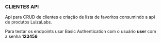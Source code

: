 ### **CLIENTES API**

Api para CRUD de clientes e criação de lista de favoritos consumindo a api de produtos LuizaLabs.

Para testar os endpoints usar Basic Authentication com o usuário
**user** com a senha **123456**